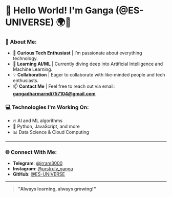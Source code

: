 # 👋 Hello World! I'm Ganga (@ES-UNIVERSE) 🌍🚀

### 🌟 About Me:
- 🧠 **Curious Tech Enthusiast** | I’m passionate about everything technology.
- 🌱 **Learning AI/ML** | Currently diving deep into Artificial Intelligence and Machine Learning.
- 💡 **Collaboration** | Eager to collaborate with like-minded people and tech enthusiasts.
- 📫 **Contact Me** | Feel free to reach out via email: **gangadharmarndi757104@gmail.com**

### 💻 Technologies I'm Working On:
- 🔥 AI and ML algorithms
- 🚀 Python, JavaScript, and more
- 📊 Data Science & Cloud Computing

---

### 🌐 Connect With Me:
- **Telegram**: [@jrram3000](https://t.me/jrram3000)
- **Instagram**: [@urstruly_ganga](https://www.instagram.com/urstruly_ganga/)
- **GitHub**: [@ES-UNIVERSE](https://github.com/ES-UNIVERSE)
  
---

> **"Always learning, always growing!"**

<!---
ES-UNIVERSE/ES-UNIVERSE is a ✨ special ✨ repository because its `README.md` (this file) appears on your GitHub profile.
You can click the Preview link to take a look at your changes.
--->
